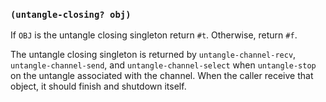 
### `(untangle-closing? obj)`

If `OBJ` is the untangle closing singleton return `#t`. Otherwise,
return `#f`.

The untangle closing singleton is returned by `untangle-channel-recv`,
`untangle-channel-send`, and `untangle-channel-select` when
`untangle-stop` on the untangle associated with the channel. When the
caller receive that object, it should finish and shutdown itself.
